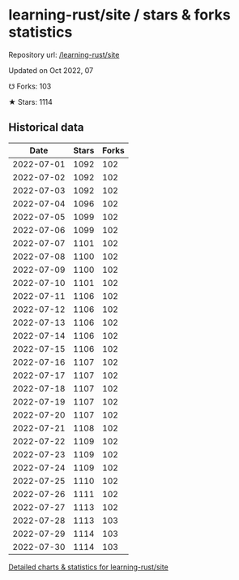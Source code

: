 # learning-rust/site / stars & forks statistics

Repository url: [/learning-rust/site](https://github.com/learning-rust/site)

Updated on Oct 2022, 07

☋ Forks: 103

★ Stars: 1114

## Historical data
| Date | Stars | Forks |
|------|-------|-------|
| 2022-07-01 | 1092 | 102 | 
| 2022-07-02 | 1092 | 102 | 
| 2022-07-03 | 1092 | 102 | 
| 2022-07-04 | 1096 | 102 | 
| 2022-07-05 | 1099 | 102 | 
| 2022-07-06 | 1099 | 102 | 
| 2022-07-07 | 1101 | 102 | 
| 2022-07-08 | 1100 | 102 | 
| 2022-07-09 | 1100 | 102 | 
| 2022-07-10 | 1101 | 102 | 
| 2022-07-11 | 1106 | 102 | 
| 2022-07-12 | 1106 | 102 | 
| 2022-07-13 | 1106 | 102 | 
| 2022-07-14 | 1106 | 102 | 
| 2022-07-15 | 1106 | 102 | 
| 2022-07-16 | 1107 | 102 | 
| 2022-07-17 | 1107 | 102 | 
| 2022-07-18 | 1107 | 102 | 
| 2022-07-19 | 1107 | 102 | 
| 2022-07-20 | 1107 | 102 | 
| 2022-07-21 | 1108 | 102 | 
| 2022-07-22 | 1109 | 102 | 
| 2022-07-23 | 1109 | 102 | 
| 2022-07-24 | 1109 | 102 | 
| 2022-07-25 | 1110 | 102 | 
| 2022-07-26 | 1111 | 102 | 
| 2022-07-27 | 1113 | 102 | 
| 2022-07-28 | 1113 | 103 | 
| 2022-07-29 | 1114 | 103 | 
| 2022-07-30 | 1114 | 103 | 


[Detailed charts & statistics for learning-rust/site](https://reviewgithub.com/rep/learning-rust/site)
